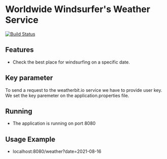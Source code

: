 # Worldwide Windsurfer's Weather Service


[![Build Status](https://travis-ci.org/joemccann/dillinger.svg?branch=master)](https://travis-ci.org/joemccann/dillinger)


## Features
- Check the best place for windsurfing on a specific date.

## Key parameter
To send a request to the weatherbit.io service we have to provide user key.
We set the key paremeter on the application.properties file.

## Running
- The application is running on port 8080

## Usage Example
- localhost:8080/weather?date=2021-08-16





